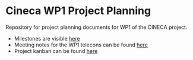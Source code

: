 # Cineca WP1 Project Planning

Repository for project planning documents for WP1 of the CINECA project.

* Milestones are visible [here](https://github.com/cineca-wp1/project_management/milestones?direction=asc&sort=due_date&state=open)
* Meeting notes for the WP1 telecons can be found [here](https://github.com/cineca-wp1/project_management/tree/master/notes)
* Project kanban can be found [here](https://github.com/orgs/cineca-wp1/projects/1)
